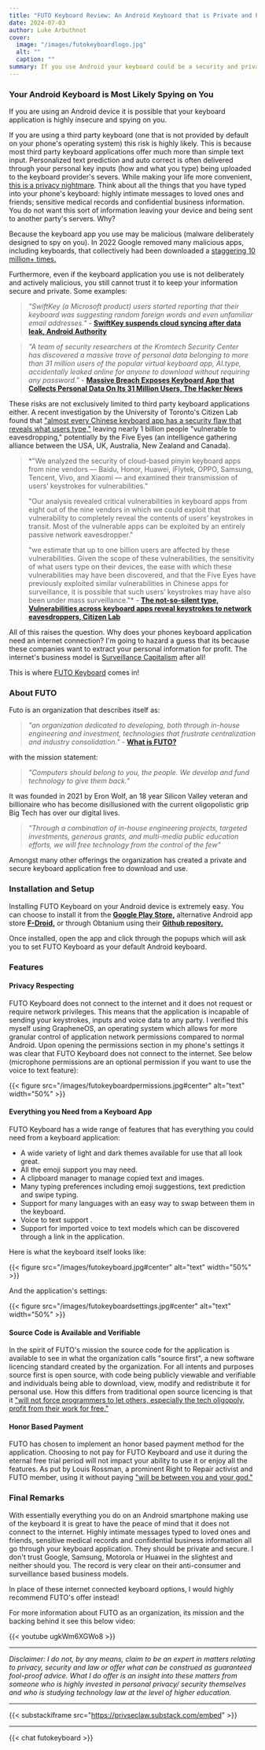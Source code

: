 ```yaml
---
title: "FUTO Keyboard Review: An Android Keyboard that is Private and Functional"
date: 2024-07-03
author: Luke Arbuthnot
cover:
  image: "/images/futokeyboardlogo.jpg"
  alt: ""
  caption: ""
summary: If you use Android your keyboard could be a security and privacy risk. Here is why you should use FUTO Keyboard instead!
---
```


### Your Android Keyboard is Most Likely Spying on You

If you are using an Android device it is possible that your keyboard application is highly insecure and spying on you. 

If you are using a third party keyboard (one that is not provided by default on your phone's operating system) this risk is highly likely. This is because most third party keyboard applications offer much more than simple text input. Personalized text prediction and auto correct is often delivered through your personal key inputs (how and what you type) being uploaded to the keyboard provider's severs. While making your life more convenient, [this is a privacy nightmare](https://www.howtogeek.com/335428/smartphone-keyboards-are-a-privacy-nightmare/#why-keyboards-are-so-dangerous). Think about all the things that you have typed into your phone's keyboard: highly intimate messages to loved ones and friends; sensitive medical records and confidential business information. You do not want this sort of information leaving your device and being sent to another party's servers. Why?

Because the keyboard app you use may be malicious (malware deliberately designed to spy on you). In 2022 Google removed many malicious apps, including keyboards, that collectively had been downloaded a [staggering 10 million+ times.](https://wp.nyu.edu/itsecurity/2022/07/29/android-users-confirm-you-dont-have-malicious-apps-on-your-device/)

Furthermore, even if the keyboard application you use is not deliberately and actively malicious, you still cannot trust it to keep your information secure and private. Some examples: 

>*"SwiftKey (a Microsoft product) users started reporting that their keyboard was suggesting random foreign words and even unfamiliar email addresses."* - [**SwiftKey suspends cloud syncing after data leak, Android Authority**](https://www.androidauthority.com/swiftkey-suspends-service-data-leak-706680/)

>*"A team of security researchers at the Kromtech Security Center has discovered a massive trove of personal data belonging to more than 31 million users of the popular virtual keyboard app, AI.type, accidentally leaked online for anyone to download without requiring any password."* - [**Massive Breach Exposes Keyboard App that Collects Personal Data On Its 31 Million Users, The Hacker News**](https://thehackernews.com/2017/12/keyboard-data-breach.html)

These risks are not exclusively limited to third party keyboard applications either. A recent investigation by the University of Toronto's Citizen Lab found that ["almost every Chinese keyboard app has a security flaw that reveals what users type,"](https://www.technologyreview.com/2024/04/24/1091740/chinese-keyboard-app-security-encryption/) leaving nearly 1 billion people "vulnerable to eavesdropping," potentially by the Five Eyes (an intelligence gathering alliance between the USA, UK, Australia, New Zealand and Canada).

>*"We analyzed the security of cloud-based pinyin keyboard apps from nine vendors — Baidu, Honor, Huawei, iFlytek, OPPO, Samsung, Tencent, Vivo, and Xiaomi — and examined their transmission of users’ keystrokes for vulnerabilities."
>
>"Our analysis revealed critical vulnerabilities in keyboard apps from eight out of the nine vendors in which we could exploit that vulnerability to completely reveal the contents of users’ keystrokes in transit. Most of the vulnerable apps can be exploited by an entirely passive network eavesdropper."
>
>"we estimate that up to one billion users are affected by these vulnerabilities. Given the scope of these vulnerabilities, the sensitivity of what users type on their devices, the ease with which these vulnerabilities may have been discovered, and that the Five Eyes have previously exploited similar vulnerabilities in Chinese apps for surveillance, it is possible that such users’ keystrokes may have also been under mass surveillance."* - [**The not-so-silent type, Vulnerabilities across keyboard apps reveal keystrokes to network eavesdroppers, Citizen Lab** ](https://citizenlab.ca/2024/04/vulnerabilities-across-keyboard-apps-reveal-keystrokes-to-network-eavesdroppers/)

All of this raises the question. Why does your phones keyboard application need an internet connection? I'm going to hazard a guess that its because these companies want to extract your personal information for profit. The internet's business model is [Surveillance Capitalism](https://www.theguardian.com/books/2019/oct/04/shoshana-zuboff-surveillance-capitalism-assault-human-automomy-digital-privacy) after all! 

This is where [FUTO Keyboard](https://keyboard.futo.org/) comes in! 

### About FUTO

Futo is an organization that describes itself as:

>*"an organization dedicated to developing, both through in-house engineering and investment, technologies that frustrate centralization and industry consolidation."* - **[What is FUTO?](https://futo.org/about/what-is-futo/)** 

with the mission statement:

>*"Computers should belong to you, the people. We develop and fund technology to give them back."* 

It was founded in 2021 by Eron Wolf, an 18 year Silicon Valley veteran and billionaire who has become disillusioned with the current oligopolistic grip Big Tech has over our digital lives. 

>*"Through a combination of in-house engineering projects, targeted investments, generous grants, and multi-media public education efforts, we will free technology from the control of the few"* 

Amongst many other offerings the organization has created a private and secure keyboard application free to download and use. 
### Installation and Setup

Installing FUTO Keyboard on your Android device is extremely easy. You can choose to install it from the **[Google Play Store,](https://play.google.com/store/apps/details?id=org.futo.inputmethod.latin.playstore)** alternative Android app store **[F-Droid,](https://app.futo.org/fdroid/repo/)** or through Obtanium using their **[Github repository.](https://github.com/futo-org/android-keyboard/releases)** 

Once installed, open the app and click through the popups which will ask you to set FUTO Keyboard as your default Android keyboard.

### Features 

#### Privacy Respecting

FUTO Keyboard does not connect to the internet and it does not request or require network privileges. This means that the application is incapable of sending your keystrokes, inputs and voice data to any party. I verified this myself using GrapheneOS, an operating system which allows for more granular control of application network permissions compared to normal Android. Upon opening the permissions section in my phone's settings it was clear that FUTO Keyboard does not connect to the internet. See below (microphone permissions are an optional permission if you want to use the voice to text feature): 

{{< figure src="/images/futokeyboardpermissions.jpg#center" alt="text" width="50%" >}}

#### Everything you Need from a Keyboard App

FUTO Keyboard has a wide range of features that has everything you could need from a keyboard application: 

* A wide variety of light and dark themes available for use that all look great.
* All the emoji support you may need.
* A clipboard manager to manage copied text and images.
* Many typing preferences including emoji suggestions, text prediction and swipe typing.
* Support for many languages with an easy way to swap between them in the keyboard.
* Voice to text support .
* Support for imported voice to text models which can be discovered through a link in the application.

Here is what the keyboard itself looks like:

{{< figure src="/images/futokeyboard.jpg#center" alt="text" width="50%" >}}

And the application's settings:

{{< figure src="/images/futokeyboardsettings.jpg#center" alt="text" width="50%" >}}

#### Source Code is Available and Verifiable

In the spirit of FUTO's mission the source code for the application is available to see in what the organization calls "source first", a new software licencing standard created by the organization. For all intents and purposes source first is open source, with code being publicly viewable and verifiable and individuals being able to download, view, modify and redistribute it for personal use. How this differs from traditional open source licencing is that it ["will not force programmers to let others, especially the tech oligopoly, profit from their work for free."](https://futo.org/about/futo-statement-on-opensource/) 

#### Honor Based Payment 

FUTO has chosen to implement an honor based payment method for the application. Choosing to not pay for FUTO Keyboard and use it during the eternal free trial period will not impact your ability to use it or enjoy all the features. As put by Louis Rossman, a prominent Right to Repair activist and FUTO member, using it without paying ["will be between you and your god."](https://www.youtube.com/watch?v=GYX92lLpZ20)

### Final Remarks

With essentially everything you do on an Android smartphone making use of the keyboard it is great to have the peace of mind that it does not connect to the internet. Highly intimate messages typed to loved ones and friends, sensitive medical records and confidential business information all go through your keyboard application. They should be private and secure. I don't trust Google, Samsung, Motorola or Huawei in the slightest and neither should you. The record is very clear on their anti-consumer and surveillance based business models. 

In place of these internet connected keyboard options, I would highly recommend FUTO's offer instead! 

For more information about FUTO as an organization, its mission and the backing behind it see this below video:

{{< youtube ugkWm6XGWo8 >}}

* * *

_Disclaimer: I do not, by any means, claim to be an expert in matters relating to privacy, security and law or offer what can be construed as guaranteed fool-proof advice. What I do offer is an insight into these matters from someone who is highly invested in personal privacy/ security themselves and who is studying technology law at the level of higher education._

* * *

{{< substackiframe src="https://privseclaw.substack.com/embed" >}}

* * * 

{{< chat futokeyboard >}}
